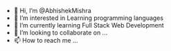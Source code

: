 - 👋 Hi, I’m @AbhishekMishra
- 👀 I’m interested in Learning programming languages
- 🌱 I’m currently learning Full Stack Web Development
- 💞️ I’m looking to collaborate on ...
- 📫 How to reach me ...

<!---
AbhishekMishra0/AbhishekMishra0 is a ✨ special ✨ repository because its `README.md` (this file) appears on your GitHub profile.
You can click the Preview link to take a look at your changes.
--->
